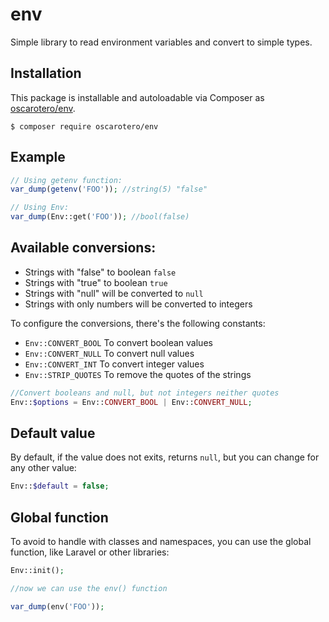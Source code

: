 # env

Simple library to read environment variables and convert to simple types.

## Installation

This package is installable and autoloadable via Composer as [oscarotero/env](https://packagist.org/packages/oscarotero/env).

```
$ composer require oscarotero/env
```

## Example

```php
// Using getenv function:
var_dump(getenv('FOO')); //string(5) "false"

// Using Env:
var_dump(Env::get('FOO')); //bool(false)
```

## Available conversions:

* Strings with "false" to boolean `false`
* Strings with "true" to boolean `true`
* Strings with "null" will be converted to `null`
* Strings with only numbers will be converted to integers

To configure the conversions, there's the following constants:

* `Env::CONVERT_BOOL` To convert boolean values
* `Env::CONVERT_NULL` To convert null values
* `Env::CONVERT_INT` To convert integer values
* `Env::STRIP_QUOTES` To remove the quotes of the strings

```php
//Convert booleans and null, but not integers neither quotes
Env::$options = Env::CONVERT_BOOL | Env::CONVERT_NULL;
```

## Default value

By default, if the value does not exits, returns `null`, but you can change for any other value:

```php
Env::$default = false;
```

## Global function

To avoid to handle with classes and namespaces, you can use the global function, like Laravel or other libraries:

```php
Env::init();

//now we can use the env() function

var_dump(env('FOO'));
```
